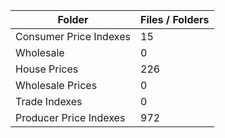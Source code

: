 | Folder                 |   Files / Folders |
|------------------------|-------------------|
| Consumer Price Indexes |                15 |
| Wholesale              |                 0 |
| House Prices           |               226 |
| Wholesale Prices       |                 0 |
| Trade Indexes          |                 0 |
| Producer Price Indexes |               972 |